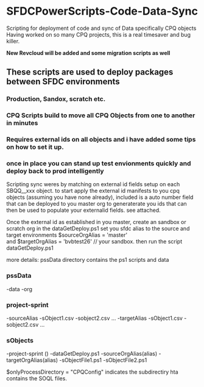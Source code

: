 # SFDCPowerScripts-Code-Data-Sync
Scripting for deployment of code and sync of Data specifically CPQ objects 
Having worked on so many CPQ projects, this is a real timesaver and bug killer. 

**New Revcloud will be added and some migration scripts as well**

## These scripts are used to deploy packages between SFDC environments 
### Production, Sandox, scratch etc.  
### CPQ Scripts build to move all CPQ Objects from one to another in minutes 
### Requires external ids on all objects and i have added some tips on how to set it up.
### once in place you can stand up test envionments quickly and deploy back to prod intelligently 

Scripting sync weres by matching on external id fields setup on each SBQQ__xxx object.
to start apply the external id manifests to you cpq objects (assuming you have none already),
included is a auto number field that can be deployed to you master org to generaterate you ids 
that can then be used to populate your externalid fields.
  see attached. 

Once the external id as established in you master, create an sandbox or scratch org
in the dataGetDeploy.ps1 set you sfdc alias to the source and target environments
$sourceOrgAlias = 'master'    
and 
$targetOrgAlias = 'bvbtest26'    // your sandbox. 
then run the script dataGetDeploy.ps1 

more details: 
 pssData directory contains the ps1 scripts and data

### pssData
  -data
    -org
   ### project-sprint 
   -sourceAlias 
      -sObject1.csv
      -sobject2.csv
          ...
    -targetAlias 
      -sObject1.csv
      -sobject2.csv
          ...
  ### sObjects
   -project-sprint ()
    -dataGetDeploy.ps1
      -sourceOrgAlias(alias)
      -targetOrgAlias(alias) 
     -sObjectFile1.ps1
     -sObjectFile2.ps1
  
      
      

$onlyProcessDirectory = "CPQConfig"  indicates the subdirectiry hta contains the SOQL files.
   



 


